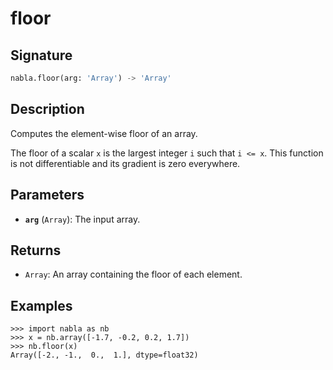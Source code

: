 # floor

## Signature

```python
nabla.floor(arg: 'Array') -> 'Array'
```

## Description

Computes the element-wise floor of an array.

The floor of a scalar `x` is the largest integer `i` such that `i <= x`.
This function is not differentiable and its gradient is zero everywhere.

## Parameters

- **`arg`** (`Array`): The input array.

## Returns

- `Array`: An array containing the floor of each element.

## Examples

```pycon
>>> import nabla as nb
>>> x = nb.array([-1.7, -0.2, 0.2, 1.7])
>>> nb.floor(x)
Array([-2., -1.,  0.,  1.], dtype=float32)
```

